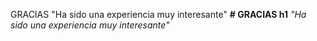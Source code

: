 GRACIAS
"Ha sido una experiencia muy interesante"
**# GRACIAS h1**  *"Ha sido una experiencia muy interesante"*